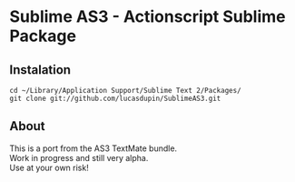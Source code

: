 Sublime AS3 - Actionscript Sublime Package
===========================

Instalation
--------

`cd ~/Library/Application Support/Sublime Text 2/Packages/`  
`git clone git://github.com/lucasdupin/SublimeAS3.git`

About
-----

This is a port from the AS3 TextMate bundle.  
Work in progress and still very alpha.  
Use at your own risk!